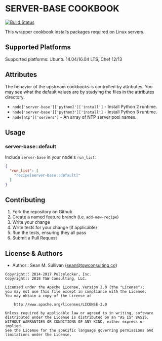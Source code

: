 SERVER-BASE COOKBOOK
====================

[![Build Status](https://secure.travis-ci.org/arktos65/server-base-cookbook.png)](http://travis-ci.org/arktos65/server-base-cookbook)

This wrapper cookbook installs packages required on Linux servers.

## Supported Platforms

Supported platforms: Ubuntu 14.04/16.04 LTS, Chef 12/13

## Attributes

The behavior of the upstream cookbooks is controlled by attributes.  You may see what the default values are by
studying the files in the attributes directory.

* `node['server-base']['python2']['install']` - Install Python 2 runtime.
* `node['server-base']['python3']['install']` - Install Python 3 runtime.
* `node[ntp']['servers']` - An array of NTP server pool names.

## Usage

### server-base::default

Include `server-base` in your node's `run_list`:

```json
{
  "run_list": [
    "recipe[server-base::default]"
  ]
}
```

## Contributing

1. Fork the repository on Github
2. Create a named feature branch (i.e. `add-new-recipe`)
3. Write your change
4. Write tests for your change (if applicable)
5. Run the tests, ensuring they all pass
6. Submit a Pull Request

License & Authors
-----------------
- Author:: Sean M. Sullivan (<sean@tgwconsulting.co>)

```text
Copyright:: 2014-2017 Pulselocker, Inc.
Copyright:: 2018 TGW Consulting, LLC.

Licensed under the Apache License, Version 2.0 (the "License");
you may not use this file except in compliance with the License.
You may obtain a copy of the License at

    http://www.apache.org/licenses/LICENSE-2.0

Unless required by applicable law or agreed to in writing, software
distributed under the License is distributed on an "AS IS" BASIS,
WITHOUT WARRANTIES OR CONDITIONS OF ANY KIND, either express or implied.
See the License for the specific language governing permissions and
limitations under the License.
